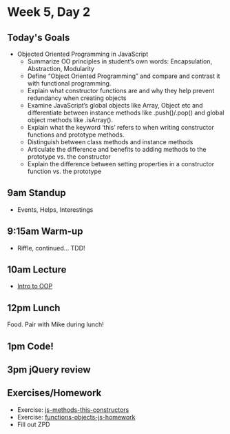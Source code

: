# Week 5, Day 2

## Today's Goals

- Objected Oriented Programming in JavaScript
  - Summarize OO principles in student’s own words: Encapsulation, Abstraction, Modularity
  - Define “Object Oriented Programming” and compare and contrast it with functional programming.
  - Explain what constructor functions are and why they help prevent redundancy when creating objects
  - Examine JavaScript’s global objects like Array, Object etc and differentiate between instance methods like .push()/.pop() and global object methods like .isArray().
  - Explain what the keyword ‘this’ refers to when writing constructor functions and prototype methods.
  - Distinguish between class methods and instance methods
  - Articulate the difference and benefits to adding methods to the prototype vs. the constructor
  - Explain the difference between setting properties in a constructor function vs. the prototype


## 9am Standup

- Events, Helps, Interestings

## 9:15am Warm-up

- Riffle, continued... TDD!

## 10am Lecture

- [Intro to OOP](https://github.com/gSchool/g11-course-curriculum/tree/master/week05/05_lectures/js-oop-intro)

## 12pm Lunch

Food. Pair with Mike during lunch!

## 1pm Code!

## 3pm jQuery review

## Exercises/Homework

- Exercise: [js-methods-this-constructors](https://github.com/gSchool/js-methods-this-constructors)
- Exercise: [functions-objects-js-homework](https://github.com/gSchool/functions-objects-js-homework)
- Fill out ZPD
